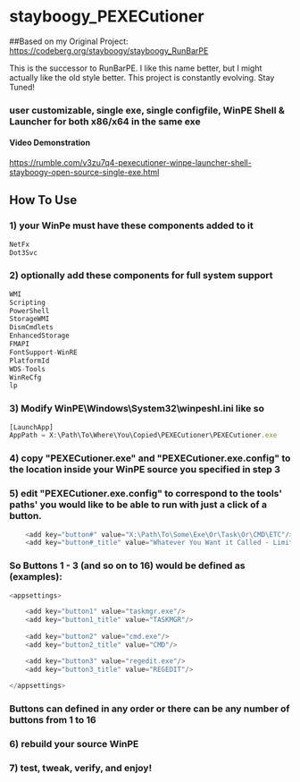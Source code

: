 # stayboogy_PEXECutioner

##Based on my Original Project:  https://codeberg.org/stayboogy/stayboogy_RunBarPE

This is the successor to RunBarPE.  I like this name better, but I might actually like the old style better.  This project is constantly evolving.  Stay Tuned!

### user customizable, single exe, single configfile, WinPE Shell & Launcher for both x86/x64 in the same exe

#### Video Demonstration

https://rumble.com/v3zu7q4-pexecutioner-winpe-launcher-shell-stayboogy-open-source-single-exe.html

## How To Use

### 1) your WinPe must have these components added to it

```Javascript
NetFx
Dot3Svc
```

### 2) optionally add these components for full system support

```javascript
WMI 
Scripting
PowerShell
StorageWMI
DismCmdlets
EnhancedStorage
FMAPI
FontSupport-WinRE
PlatformId
WDS-Tools
WinReCfg
lp
```

### 3) Modify WinPE\Windows\System32\winpeshl.ini like so

```javascript
[LaunchApp]
AppPath = X:\Path\To\Where\You\Copied\PEXECutioner\PEXECutioner.exe
```

### 4) copy "PEXECutioner.exe" and "PEXECutioner.exe.config" to the location inside your WinPE source you specified in step 3

### 5) edit "PEXECutioner.exe.config" to correspond to the tools' paths' you would like to be able to run with just a click of a button. 

```javascript
    <add key="button#" value="X:\Path\To\Some\Exe\Or\Task\Or\CMD\ETC"/>
    <add key="button#_title" value="Whatever You Want it Called - Limited Space"/>
```
### So Buttons 1 - 3 (and so on to 16) would be defined as (examples):

```javascript
<appsettings> 

    <add key="button1" value="taskmgr.exe"/>
    <add key="button1_title" value="TASKMGR"/>
    
    <add key="button2" value="cmd.exe"/>
    <add key="button2_title" value="CMD"/>

    <add key="button3" value="regedit.exe"/>
    <add key="button3_title" value="REGEDIT"/>
    
</appsettings>
```

### Buttons can defined in any order or there can be any number of buttons from 1 to 16

### 6) rebuild your source WinPE

### 7) test, tweak, verify, and enjoy!

